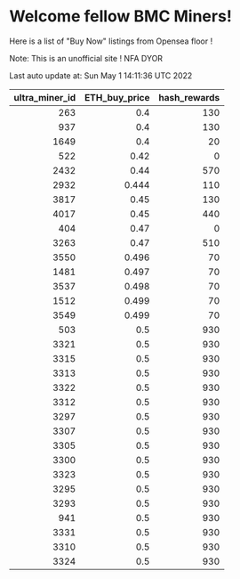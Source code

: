 # Welcome fellow BMC Miners!
Here is a list of "Buy Now" listings from Opensea floor !

Note: This is an unofficial site ! NFA DYOR


Last auto update at: Sun May  1 14:11:36 UTC 2022


|   ultra_miner_id |   ETH_buy_price |   hash_rewards |
|-----------------:|----------------:|---------------:|
|              263 |           0.4   |            130 |
|              937 |           0.4   |            130 |
|             1649 |           0.4   |             20 |
|              522 |           0.42  |              0 |
|             2432 |           0.44  |            570 |
|             2932 |           0.444 |            110 |
|             3817 |           0.45  |            130 |
|             4017 |           0.45  |            440 |
|              404 |           0.47  |              0 |
|             3263 |           0.47  |            510 |
|             3550 |           0.496 |             70 |
|             1481 |           0.497 |             70 |
|             3537 |           0.498 |             70 |
|             1512 |           0.499 |             70 |
|             3549 |           0.499 |             70 |
|              503 |           0.5   |            930 |
|             3321 |           0.5   |            930 |
|             3315 |           0.5   |            930 |
|             3313 |           0.5   |            930 |
|             3322 |           0.5   |            930 |
|             3312 |           0.5   |            930 |
|             3297 |           0.5   |            930 |
|             3307 |           0.5   |            930 |
|             3305 |           0.5   |            930 |
|             3300 |           0.5   |            930 |
|             3323 |           0.5   |            930 |
|             3295 |           0.5   |            930 |
|             3293 |           0.5   |            930 |
|              941 |           0.5   |            930 |
|             3331 |           0.5   |            930 |
|             3310 |           0.5   |            930 |
|             3324 |           0.5   |            930 |
